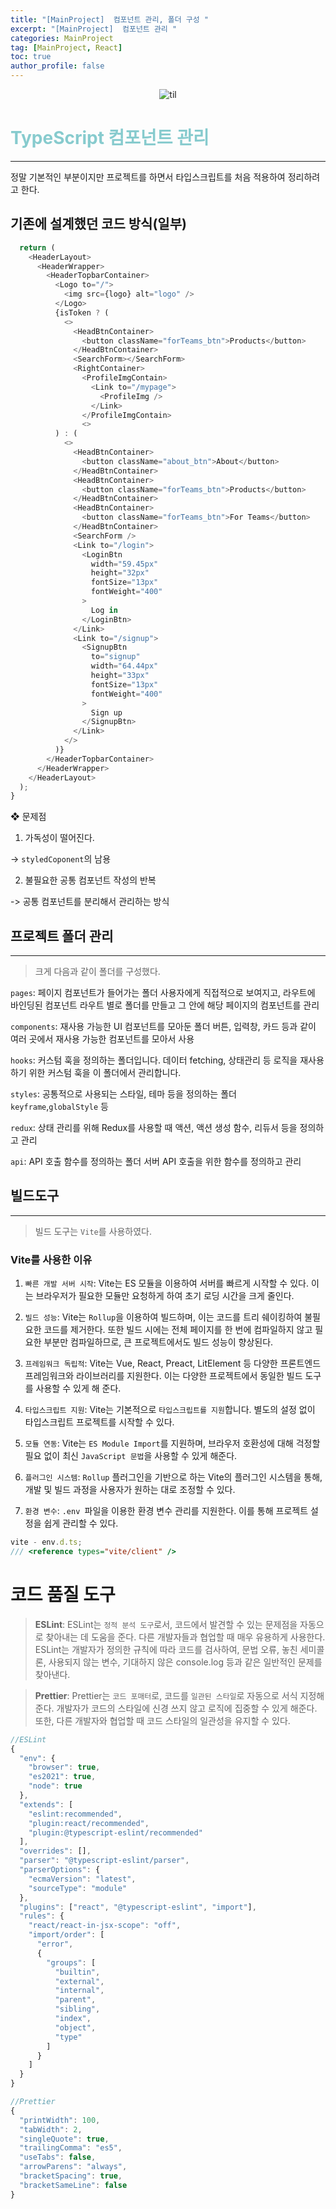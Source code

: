 ```yaml
---
title: "[MainProject]  컴포넌트 관리, 폴더 구성 "
excerpt: "[MainProject]  컴포넌트 관리 "
categories: MainProject
tag: [MainProject, React]
toc: true
author_profile: false
---
```


<div style="text-align: center;">
<img src="/assets/images/til.png" alt="til" />
</div>

# <span style='color:RGB(135, 203, 206)'> TypeScript 컴포넌트 관리

---

정말 기본적인 부분이지만 프로젝트를 하면서 타입스크립트를 처음 적용하여 정리하려고 한다.

## 기존에 설계했던 코드 방식(일부)

```js
  return (
    <HeaderLayout>
      <HeaderWrapper>
        <HeaderTopbarContainer>
          <Logo to="/">
            <img src={logo} alt="logo" />
          </Logo>
          {isToken ? (
            <>
              <HeadBtnContainer>
                <button className="forTeams_btn">Products</button>
              </HeadBtnContainer>
              <SearchForm></SearchForm>
              <RightContainer>
                <ProfileImgContain>
                  <Link to="/mypage">
                    <ProfileImg />
                  </Link>
                </ProfileImgContain>
                <>
          ) : (
            <>
              <HeadBtnContainer>
                <button className="about_btn">About</button>
              </HeadBtnContainer>
              <HeadBtnContainer>
                <button className="forTeams_btn">Products</button>
              </HeadBtnContainer>
              <HeadBtnContainer>
                <button className="forTeams_btn">For Teams</button>
              </HeadBtnContainer>
              <SearchForm />
              <Link to="/login">
                <LoginBtn
                  width="59.45px"
                  height="32px"
                  fontSize="13px"
                  fontWeight="400"
                >
                  Log in
                </LoginBtn>
              </Link>
              <Link to="/signup">
                <SignupBtn
                  to="signup"
                  width="64.44px"
                  height="33px"
                  fontSize="13px"
                  fontWeight="400"
                >
                  Sign up
                </SignupBtn>
              </Link>
            </>
          )}
        </HeaderTopbarContainer>
      </HeaderWrapper>
    </HeaderLayout>
  );
}
```

❖ 문제점

1. 가독성이 떨어진다.

-> `styledCoponent`의 남용

2. 불필요한 공통 컴포넌트 작성의 반복

-> 공통 컴포넌트를 분리해서 관리하는 방식

## 프로젝트 폴더 관리

---

> 크게 다음과 같이 폴더를 구성했다.

`pages`: 페이지 컴포넌트가 들어가는 폴더
사용자에게 직접적으로 보여지고, 라우트에 바인딩된 컴포넌트 라우트 별로 폴더를 만들고 그 안에 해당 페이지의 컴포넌트를 관리

`components`: 재사용 가능한 UI 컴포넌트를 모아둔 폴더 버튼, 입력창, 카드 등과 같이 여러 곳에서 재사용 가능한 컴포넌트를 모아서 사용

`hooks`: 커스텀 훅을 정의하는 폴더입니다. 데이터 fetching, 상태관리 등 로직을 재사용하기 위한 커스텀 훅을 이 폴더에서 관리합니다.

`styles`: 공통적으로 사용되는 스타일, 테마 등을 정의하는 폴더
`keyframe`,`globalStyle` 등

`redux`: 상태 관리를 위해 Redux를 사용할 때 액션, 액션 생성 함수, 리듀서 등을 정의하고 관리

`api`: API 호출 함수를 정의하는 폴더 서버 API 호출을 위한 함수를 정의하고 관리

## 빌드도구

---

> 빌드 도구는 `Vite`를 사용하였다.

### Vite를 사용한 이유

1. `빠른 개발 서버 시작`: Vite는 ES 모듈을 이용하여 서버를 빠르게 시작할 수 있다. 이는 브라우저가 필요한 모듈만 요청하게 하여 초기 로딩 시간을 크게 줄인다.

2. `빌드 성능`: Vite는 `Rollup`을 이용하여 빌드하며, 이는 코드를 트리 쉐이킹하여 불필요한 코드를 제거한다. 또한 빌드 시에는 전체 페이지를 한 번에 컴파일하지 않고 필요한 부분만 컴파일하므로, 큰 프로젝트에서도 빌드 성능이 향상된다.

3. `프레임워크 독립적`: Vite는 Vue, React, Preact, LitElement 등 다양한 프론트엔드 프레임워크와 라이브러리를 지원한다. 이는 다양한 프로젝트에서 동일한 빌드 도구를 사용할 수 있게 해 준다.

4. `타입스크립트 지원`: Vite는 기본적으로 `타입스크립트를 지원`합니다. 별도의 설정 없이 타입스크립트 프로젝트를 시작할 수 있다.

5. `모듈 연동`: Vite는 `ES Module Import`를 지원하며, 브라우저 호환성에 대해 걱정할 필요 없이 최신 `JavaScript 문법`을 사용할 수 있게 해준다.

6. `플러그인 시스템`: `Rollup` 플러그인을 기반으로 하는 Vite의 플러그인 시스템을 통해, 개발 및 빌드 과정을 사용자가 원하는 대로 조정할 수 있다.

7. `환경 변수`: `.env `파일을 이용한 환경 변수 관리를 지원한다. 이를 통해 프로젝트 설정을 쉽게 관리할 수 있다.

```js
vite - env.d.ts;
/// <reference types="vite/client" />
```

# 코드 품질 도구

> **ESLint**: ESLint는 `정적 분석 도구`로서, 코드에서 발견할 수 있는 문제점을 자동으로 찾아내는 데 도움을 준다. 다른 개발자들과 협업할 때 매우 유용하게 사용한다. ESLint는 개발자가 정의한 규칙에 따라 코드를 검사하여, 문법 오류, 놓친 세미콜론, 사용되지 않는 변수, 기대하지 않은 console.log 등과 같은 일반적인 문제를 찾아낸다.

> **Prettier**: Prettier는 `코드 포매터`로, 코드를 `일관된 스타일`로 자동으로 서식 지정해준다. 개발자가 코드의 스타일에 신경 쓰지 않고 로직에 집중할 수 있게 해준다. 또한, 다른 개발자와 협업할 때 코드 스타일의 일관성을 유지할 수 있다.

```js
//ESLint
{
  "env": {
    "browser": true,
    "es2021": true,
    "node": true
  },
  "extends": [
    "eslint:recommended",
    "plugin:react/recommended",
    "plugin:@typescript-eslint/recommended"
  ],
  "overrides": [],
  "parser": "@typescript-eslint/parser",
  "parserOptions": {
    "ecmaVersion": "latest",
    "sourceType": "module"
  },
  "plugins": ["react", "@typescript-eslint", "import"],
  "rules": {
    "react/react-in-jsx-scope": "off",
    "import/order": [
      "error",
      {
        "groups": [
          "builtin",
          "external",
          "internal",
          "parent",
          "sibling",
          "index",
          "object",
          "type"
        ]
      }
    ]
  }
}
```

```js
//Prettier
{
  "printWidth": 100,
  "tabWidth": 2,
  "singleQuote": true,
  "trailingComma": "es5",
  "useTabs": false,
  "arrowParens": "always",
  "bracketSpacing": true,
  "bracketSameLine": false
}
```
